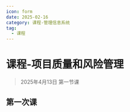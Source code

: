 ```yaml
---
icon: form
date: 2025-02-16
category: 课程-管理信息系统
tag:
  - 课程
---
```

# 课程-项目质量和风险管理 
> 2025年4月13日 第一节课  
>   
>  

## 第一次课
  
